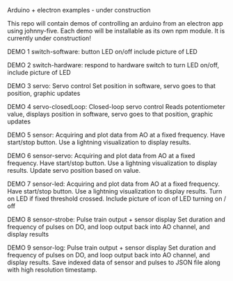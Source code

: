 Arduino + electron examples - under construction

This repo will contain demos of controlling an arduino from an electron app using johnny-five. Each demo will be installable as its own npm module. It is currently under construction!

DEMO 1 switch-software: button LED on/off include picture of LED

DEMO 2 switch-hardware: respond to hardware switch to turn LED on/off, include picture of LED

DEMO 3 servo: Servo control
Set position in software, servo goes to that position, graphic updates

DEMO 4 servo-closedLoop: Closed-loop servo control
Reads potentiometer value, displays position in software, servo goes to that position, graphic updates

DEMO 5 sensor: Acquiring and plot data from AO at a fixed frequency. Have start/stop button. Use a lightning visualization to display results.

DEMO 6 sensor-servo: Acquiring and plot data from AO at a fixed frequency. Have start/stop button. Use a lightning visualization to display results. Update servo position based on value.

DEMO 7 sensor-led: Acquiring and plot data from AO at a fixed frequency. Have start/stop button. Use a lightning visualization to display results. Turn on LED if fixed threshold crossed. Include picture of icon of LED turning on / off

DEMO 8 sensor-strobe: Pulse train output + sensor display
Set duration and frequency of pulses on DO, and loop output back into AO channel, and display results

DEMO 9 sensor-log: Pulse train output + sensor display
Set duration and frequency of pulses on DO, and loop output back into AO channel, and display results. Save indexed data of sensor and pulses to JSON file along with high resolution timestamp.